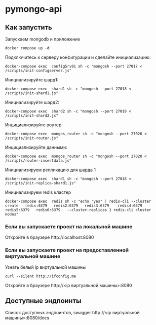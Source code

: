 # pymongo-api

## Как запустить

Запускаем mongodb и приложение

```shell
docker compose up -d
```

Подключитесь к серверу конфигурации и сделайте инициализацию:
```shell
docker-compose exec  configSrv01 sh -c "mongosh --port 27017 < /scripts/init-configserver.js"
```

Инициализируйте шард1:
```shell
docker-compose exec  shard1 sh -c "mongosh --port 27018 < /scripts/init-shard1.js"
```

Инициализируйте шард2:
```shell
docker-compose exec  shard2 sh -c "mongosh --port 27019 < /scripts/init-shard2.js"
```

Инцициализируйте роутер:
```shell
docker-compose exec  mongos_router sh -c "mongosh --port 27020 < /scripts/init-router.js"
```

Инцициализируйте данными:
```shell
docker-compose exec  mongos_router sh -c "mongosh --port 27020 < /scripts/router-insertdata.js"
```


Инициализируем репликацию для шарда 1
```shell
docker-compose exec  shard1 sh -c "mongosh --port 27018 < /scripts/init-replica-shard1.js"
```

Инициализируем redis кластер

```shell
docker-compose exec  redis sh -c "echo "yes" | redis-cli --cluster create   redis:6379   redis2:6379   redis3:6379    redis4:6379  redis5:6379   redis6:6379   --cluster-replicas 1 redis-cli cluster nodes"
```


### Если вы запускаете проект на локальной машине

Откройте в браузере http://localhost:8080

### Если вы запускаете проект на предоставленной виртуальной машине

Узнать белый ip виртуальной машины

```shell
curl --silent http://ifconfig.me
```

Откройте в браузере http://<ip виртуальной машины>:8080

## Доступные эндпоинты

Список доступных эндпоинтов, swagger http://<ip виртуальной машины>:8080/docs
